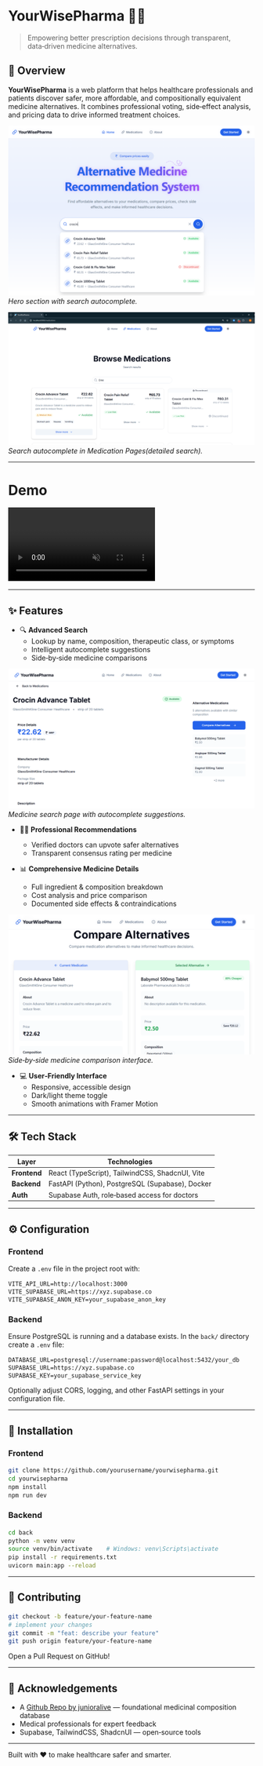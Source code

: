 # YourWisePharma 🏥💊  
> Empowering better prescription decisions through transparent, data‑driven medicine alternatives.


## 📌 Overview

**YourWisePharma** is a web platform that helps healthcare professionals and patients discover safer, more affordable, and compositionally equivalent medicine alternatives. It combines professional voting, side‑effect analysis, and pricing data to drive informed treatment choices.

![Hero Search Screenshot](images/heroauto.png)
*Hero section with search autocomplete.*

![Hero Search Screenshot](images/search.png)
*Search autocomplete in Medication Pages(detailed search).*

---

# Demo
<video autoplay loop muted playsinline>
  <source src="https://github.com/user-attachments/assets/8239751b-2c5f-4b68-8cdf-b614fb177e05" type="video/mp4">
</video>



---


## ✨ Features

- 🔍 **Advanced Search**  
  - Lookup by name, composition, therapeutic class, or symptoms  
  - Intelligent autocomplete suggestions  
  - Side‑by‑side medicine comparisons  

![Medication Search Screenshot](images/medicine_detail.png)
*Medicine search page with autocomplete suggestions.*


- 👨‍⚕️ **Professional Recommendations**  
  - Verified doctors can upvote safer alternatives  
  - Transparent consensus rating per medicine  

- 📊 **Comprehensive Medicine Details**  
  - Full ingredient & composition breakdown  
  - Cost analysis and price comparison  
  - Documented side effects & contraindications  

![Medicine Comparison Screenshot](images/comparsion_page.png)
*Side‑by‑side medicine comparison interface.*

- 💻 **User‑Friendly Interface**  
  - Responsive, accessible design  
  - Dark/light theme toggle  
  - Smooth animations with Framer Motion  

---

## 🛠️ Tech Stack

| Layer        | Technologies                                         |
|--------------|------------------------------------------------------|
| **Frontend** | React (TypeScript), TailwindCSS, ShadcnUI, Vite      |
| **Backend**  | FastAPI (Python), PostgreSQL (Supabase), Docker      |
| **Auth**     | Supabase Auth, role‑based access for doctors         |

---

## ⚙️ Configuration

### Frontend

Create a `.env` file in the project root with:
```env
VITE_API_URL=http://localhost:3000
VITE_SUPABASE_URL=https://xyz.supabase.co
VITE_SUPABASE_ANON_KEY=your_supabase_anon_key
```

### Backend

Ensure PostgreSQL is running and a database exists. In the `back/` directory create a `.env` file:
```env
DATABASE_URL=postgresql://username:password@localhost:5432/your_db
SUPABASE_URL=https://xyz.supabase.co
SUPABASE_KEY=your_supabase_service_key
```

Optionally adjust CORS, logging, and other FastAPI settings in your configuration file.

---

## 🚀 Installation

### Frontend
```bash
git clone https://github.com/yourusername/yourwisepharma.git
cd yourwisepharma
npm install
npm run dev
```

### Backend
```bash
cd back
python -m venv venv
source venv/bin/activate    # Windows: venv\Scripts\activate
pip install -r requirements.txt
uvicorn main:app --reload
```

---

## 🤝 Contributing

```bash
git checkout -b feature/your-feature-name
# implement your changes
git commit -m "feat: describe your feature"
git push origin feature/your-feature-name
```
Open a Pull Request on GitHub!

---

## 🙏 Acknowledgements

- A [Github Repo by junioralive](https://github.com/junioralive/Indian-Medicine-Dataset/) — foundational medicinal composition database  
- Medical professionals for expert feedback  
- Supabase, TailwindCSS, ShadcnUI — open‑source tools  

---

Built with ❤️ to make healthcare safer and smarter.  
